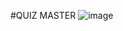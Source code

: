 #QUIZ MASTER
![image](https://github.com/rahul-kumar-ML/Quiz-Master/assets/135819739/73764572-d21f-4a55-a756-0a11cde10637)
